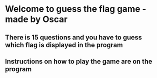 # Welcome to guess the flag game - made by Oscar

## There is 15 questions and you have to guess which flag is displayed in the program

## Instructions on how to play the game are on the program